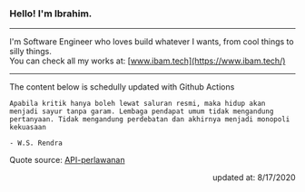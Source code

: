 <h3>Hello! I'm Ibrahim.</h3>

---

I'm Software Engineer who loves build whatever I wants, from cool things to silly things. <br>
You can check all my works at: [www.ibam.tech](https://www.ibam.tech/)

---

The content below is schedully updated with Github Actions

    Apabila kritik hanya boleh lewat saluran resmi, maka hidup akan menjadi sayur tanpa garam. Lembaga pendapat umum tidak mengandung pertanyaan. Tidak mengandung perdebatan dan akhirnya menjadi monopoli kekuasaan

    - W.S. Rendra

Quote source: [API-perlawanan](https://github.com/ibamibrhm/api-perlawanan)

<div dir="rtl">
updated at: 8/17/2020
</div>